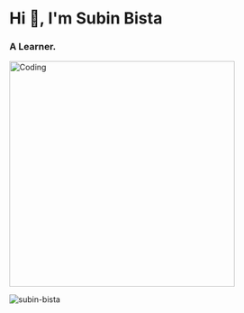 <h1 align="left">Hi 👋, I'm Subin Bista</h1>
<h3 align="left">A Learner.</h3>
<img align="center" alt="Coding" width="400" src="https://cdn.dribbble.com/users/1162077/screenshots/5403918/focus-animation.gif"/>



<p align="left"> <img src="https://komarev.com/ghpvc/?username=Subin0760916&label=Profile%20views&color=0e75b6&style=flat" alt="subin-bista" /> </p>

